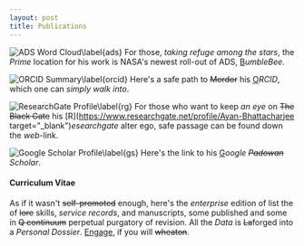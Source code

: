 ```yaml
---
layout: post
title: Publications
---
```


![ADS Word Cloud\label{ads}](AB_ADS.jpg)
For those, *taking refuge among the stars*, the *Prime* location for his work is NASA's newest roll-out of ADS, [B](https://ui.adsabs.harvard.edu/public-libraries/HSdfai8rQSS6QnpJAK52_A)*umbleBee*.

![ORCID Summary\label{orcid}](AB_ORCID.jpg)
Here's a safe path to ~~Mordor~~ his [O](https://orcid.org/0000-0002-2878-4025)*RCID*, which one can *simply walk into*.

![ResearchGate Profile\label{rg}](AB_RG.jpg)
For those who want to keep *an eye* on ~~The Black Gate~~ his [R](https://www.researchgate.net/profile/Ayan-Bhattacharjee target="_blank")*esearchgate* alter ego, safe passage can be found down the *web*-link.

![Google Scholar Profile\label{gs}](AB_GS.jpg)
Here's the link to his [G](https://scholar.google.com/citations?hl=en&user=mBT1-hwAAAAJ&view_op=list_works)*oogle ~~Padowan~~ Scholar*.


#### Curriculum Vitae
As if it wasn't ~~self-promoted~~ enough, here's the *enterprise* edition of list the of ~~lore~~ skills, *service records*, and manuscripts, some published and some in ~~Q continuum~~ perpetual purgatory of revision. All the *Data* is ~~La~~forged into a *Personal Dossier*. [Engage](CV_AB_2024_NEW_3page.pdf), if you will ~~wheaton~~.
